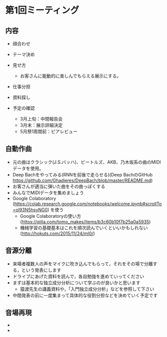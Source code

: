 # 第1回ミーティング

## 内容

- 顔合わせ
- テーマ決め
- 見せ方
    * お客さんに能動的に楽しんでもらえる展示にする。
- 仕事分担
- 資料探し
- 予定の確認

    * 3月上旬：中間報告会 
    * 3月末：展示詳細決定 
    * 5月祭1周間前：ピアレビュー

## 自動作曲

- 元の曲はクラシック(J.S.バッハ)、ビートルズ、AKB、乃木坂系の曲のMIDIデータを使用。
- Deep Bachをやってみる(RNNを前後で走らせる)(Deep BachのGitHub https://github.com/Ghadjeres/DeepBach/blob/master/README.md)
- お客さんが適当に弾いた曲をその曲っぽくする
- みんなでMIDIデータを集めましょう
- Google Colaboratory (https://colab.research.google.com/notebooks/welcome.ipynb#scrollTo=ol93N5hsyNG0) を使う
   * Google Colaboratoryの使い方(https://qiita.com/tomo_makes/items/b3c60b10f7b25a0a5935)
   * 機械学習の基礎基本はこれを順次読んでいくといいかもしれない(http://hokuts.com/2015/11/24/ml0/)
   
## 音源分離

- 来場者複数人の声をマイクに吹き込んでもらって，それをその場で分離する，という発表にします
- ドライブにあげた資料を読んで，各自勉強を進めていってください
- まずは基本的な独立成分分析について学ぶのが良いかと思います
  - 猿渡先生の講義資料や，「入門独立成分分析」などを参照して下さい
- 中間発表の前に一度集まって具体的な役割分担などを決めていく予定です

## 音場再現 
-
-
